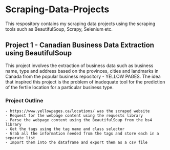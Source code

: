 # Scraping-Data-Projects
This respository contains my scraping data projects using the scraping tools such as BeautifulSoup, Scrapy, Selenium etc. 

## Project 1 - Canadian Business Data Extraction using BeautifulSoup

This project involves the extraction of business data such as business name, type and address based on the provinces, cities and landmarks in Canada from the popular business repository - YELLOW PAGES.
The idea that inspired this project is the problem of inadequate tool for the prediction of the fertile location for a particular business type.

### Project Outline
    - https://www.yellowpages.ca/locations/ was the scraped website
    - Request for the webpage content using the requests library
    - Parse the webpage content using the BeautifulSoup from the bs4 library
    - Get the tags using the tag name and class selector
    - Grab all the information needed from the tags and store each in a separate list
    - Import them into the dataframe and export them as a csv file
